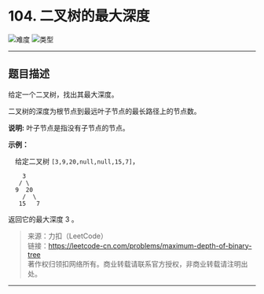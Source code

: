 # 104. 二叉树的最大深度

![难度](https://img.shields.io/badge/难度-简单-5cb85c.svg?logo=leetcode&style=flat)  ![类型](https://img.shields.io/badge/类型-xxx-violet.svg?style=flat)

---

## 题目描述

给定一个二叉树，找出其最大深度。

二叉树的深度为根节点到最远叶子节点的最长路径上的节点数。

**说明:** 叶子节点是指没有子节点的节点。

**示例：**

&emsp;给定二叉树 `[3,9,20,null,null,15,7]`，

```
    3
   / \
  9  20
    /  \
   15   7
```

返回它的最大深度 3 。

> 来源：力扣（LeetCode）  
> 链接：https://leetcode-cn.com/problems/maximum-depth-of-binary-tree  
> 著作权归领扣网络所有。商业转载请联系官方授权，非商业转载请注明出处。  

---
